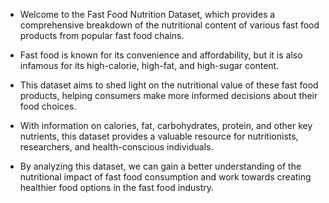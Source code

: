 * Welcome to the Fast Food Nutrition Dataset, which provides a comprehensive breakdown of the nutritional content of various fast food products from popular fast food chains.

* Fast food is known for its convenience and affordability, but it is also infamous for its high-calorie, high-fat, and high-sugar content.

* This dataset aims to shed light on the nutritional value of these fast food products, helping consumers make more informed decisions about their food choices.

* With information on calories, fat, carbohydrates, protein, and other key nutrients, this dataset provides a valuable resource for nutritionists, researchers, and health-conscious individuals. 

* By analyzing this dataset, we can gain a better understanding of the nutritional impact of fast food consumption and work towards creating healthier food options in the fast food industry.
